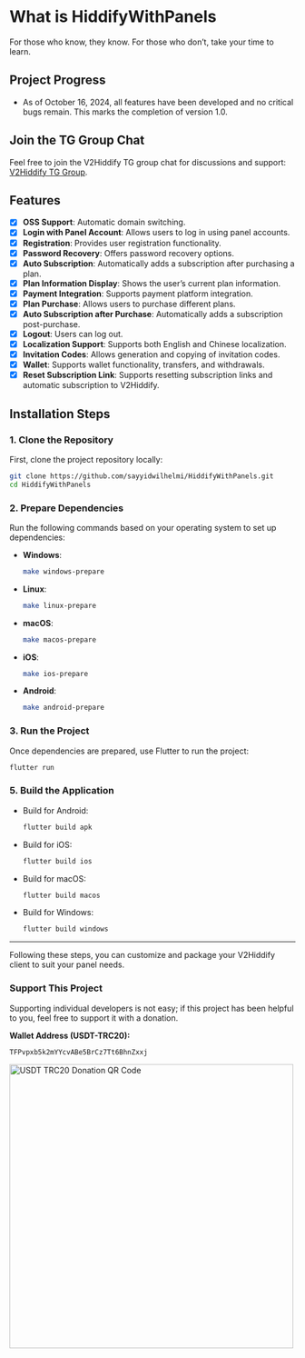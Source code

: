 # What is HiddifyWithPanels

For those who know, they know. For those who don’t, take your time to learn.

## Project Progress
- As of October 16, 2024, all features have been developed and no critical bugs remain. This marks the completion of version 1.0.

## Join the TG Group Chat

Feel free to join the V2Hiddify TG group chat for discussions and support: [V2Hiddify TG Group](https://t.me/V2Hiidify).

## Features
- [x] **OSS Support**: Automatic domain switching.
- [x] **Login with Panel Account**: Allows users to log in using panel accounts.
- [x] **Registration**: Provides user registration functionality.
- [x] **Password Recovery**: Offers password recovery options.
- [x] **Auto Subscription**: Automatically adds a subscription after purchasing a plan.
- [x] **Plan Information Display**: Shows the user’s current plan information.
- [x] **Payment Integration**: Supports payment platform integration.
- [x] **Plan Purchase**: Allows users to purchase different plans.
- [x] **Auto Subscription after Purchase**: Automatically adds a subscription post-purchase.
- [x] **Logout**: Users can log out.
- [x] **Localization Support**: Supports both English and Chinese localization.
- [x] **Invitation Codes**: Allows generation and copying of invitation codes.
- [x] **Wallet**: Supports wallet functionality, transfers, and withdrawals.
- [x] **Reset Subscription Link**: Supports resetting subscription links and automatic subscription to V2Hiddify.

## Installation Steps

### 1. Clone the Repository

First, clone the project repository locally:

```bash
git clone https://github.com/sayyidwilhelmi/HiddifyWithPanels.git
cd HiddifyWithPanels
```

### 2. Prepare Dependencies

Run the following commands based on your operating system to set up dependencies:

- **Windows**:

  ```bash
  make windows-prepare
  ```

- **Linux**:

  ```bash
  make linux-prepare
  ```

- **macOS**:

  ```bash
  make macos-prepare
  ```

- **iOS**:

  ```bash
  make ios-prepare
  ```

- **Android**:

  ```bash
  make android-prepare
  ```

### 3. Run the Project

Once dependencies are prepared, use Flutter to run the project:

```bash
flutter run
```

### 5. Build the Application

- Build for Android:

  ```bash
  flutter build apk
  ```

- Build for iOS:

  ```bash
  flutter build ios
  ```

- Build for macOS:

  ```bash
  flutter build macos
  ```

- Build for Windows:

  ```bash
  flutter build windows
  ```

---

Following these steps, you can customize and package your V2Hiddify client to suit your panel needs.


### Support This Project

Supporting individual developers is not easy; if this project has been helpful to you, feel free to support it with a donation.

**Wallet Address (USDT-TRC20):**
```
TFPvpxb5k2mYYcvABe5BrCz7Tt6BhnZxxj
```

<img src="images/usdt_trc20.png" alt="USDT TRC20 Donation QR Code" width="500"/>

